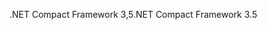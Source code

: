 <span data-ttu-id="4012e-101">.NET Compact Framework 3,5</span><span class="sxs-lookup"><span data-stu-id="4012e-101">.NET Compact Framework 3.5</span></span>